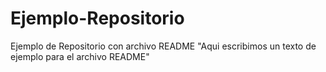 # Ejemplo-Repositorio
Ejemplo de Repositorio con archivo README
"Aqui escribimos un texto de ejemplo para el archivo README"
